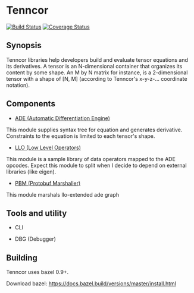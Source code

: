 # Tenncor
[![Build Status](https://travis-ci.org/mingkaic/tenncor.svg?branch=master)](https://travis-ci.org/mingkaic/tenncor)
[![Coverage Status](https://coveralls.io/repos/github/mingkaic/tenncor/badge.svg)](https://coveralls.io/github/mingkaic/tenncor)

## Synopsis

Tenncor libraries help developers build and evaluate tensor equations and its derivatives.
A tensor is an N-dimensional container that organizes its content by some shape. An M by N matrix for instance, is a 2-dimensional tensor with a shape of [N, M] (according to Tenncor's x-y-z-... coordinate notation).

## Components

- [ADE (Automatic Differentiation Engine)](ade/README_ADE.md)

This module supplies syntax tree for equation and generates derivative.
Constraints to the equation is limited to each tensor's shape.

- [LLO (Low Level Operators)](llo/README_LLO.md)

This module is a sample library of data operators mapped to the ADE opcodes.
Expect this module to split when I decide to depend on external libraries (like eigen).

- [PBM (Protobuf Marshaller)](pbm/README_PBM.md)

This module marshals llo-extended ade graph

## Tools and utility

- CLI

- DBG (Debugger)

## Building

Tenncor uses bazel 0.9+.

Download bazel: https://docs.bazel.build/versions/master/install.html
